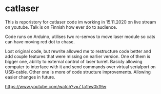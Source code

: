 # catlaser

This is reporistory for catlaser code im working in 15.11.2020 on live stream on youtube. Talk is on Finnish how ever do to audience.

Code runs on Arduino, utilises two rc-servos to move laser module so cats can have moving red dot to chase.

Lost original code, but rewrite allowed me to restructure code better and add couple features that were missing on earlier version. One of them is bigger one, ability to external control of laser turret. Basicly allowing computer to interface with it and send commands over virtual serialport on USB-cable. Other one is more of code structure improvements. Allowing easier changes in future.

https://www.youtube.com/watch?v=ZTa1hw0kf9w
